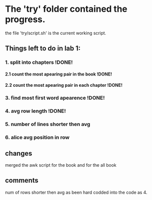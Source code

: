 # The 'try' folder contained the progress.
the file 'try/script.sh' is the current working script.

## Things left to do in lab 1:

### 1. split into chapters !DONE!
#### 2.1 count the most apearing pair in the book !DONE!
#### 2.2 count the most apearing pair in each chapter !DONE!
### 3. find most first word apearence !DONE!
### 4. avg row length !DONE!
### 5. number of lines shorter then avg
### 6. alice avg position in row
 
## changes
merged the awk script for the book and for the all book

## comments
num of rows shorter then avg as been hard codded into the code as 4.
